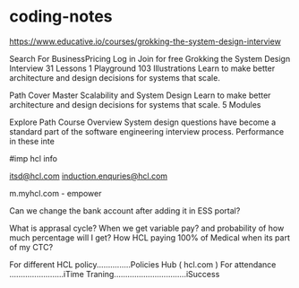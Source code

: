 # coding-notes

https://www.educative.io/courses/grokking-the-system-design-interview

Search
For BusinessPricing
Log in
Join for free
Grokking the System Design Interview
31 Lessons
1 Playground
103 Illustrations
Learn to make better architecture and design decisions for systems that scale.

Path Cover
Master Scalability and System Design
Learn to make better architecture and design decisions for systems that scale.
5 Modules


Explore Path
Course Overview
System design questions have become a standard part of the software engineering interview process. Performance in these inte



#imp hcl info


itsd@hcl.com
induction.enquries@hcl.com

m.myhcl.com - empower


Can we change the bank account after adding it in ESS portal?

What is apprasal cycle?
When we get variable pay? and probability of how much percentage will I get?
How HCL paying 100% of Medical when its part of my CTC?



For different HCL policy...............Policies Hub ( hcl.com )
For attendance ........................iTime
Traning................................iSuccess	
